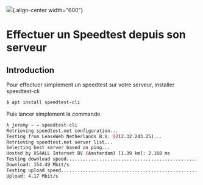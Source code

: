 ![](/speed-test.jpg){.align-center width="600"} 
 
# Effectuer un Speedtest depuis son serveur 
 
## Introduction 
 
Pour effectuer simplement un speedtest sur votre serveur, installer 
speedtest-cli 
 
``` bash 
$ apt install speedtest-cli 
``` 
 
Puis lancer simplement la commande 
 
``` bash 
λ jeremy ~ → speedtest-cli 
Retrieving speedtest.net configuration... 
Testing from LeaseWeb Netherlands B.V. (212.32.243.25)... 
Retrieving speedtest.net server list... 
Selecting best server based on ping... 
Hosted by XS4ALL Internet BV (Amsterdam) [1.39 km]: 2.168 ms 
Testing download speed................................................................................ 
Download: 154.49 Mbit/s 
Testing upload speed...................................................................................................... 
Upload: 4.17 Mbit/s 
``` 
